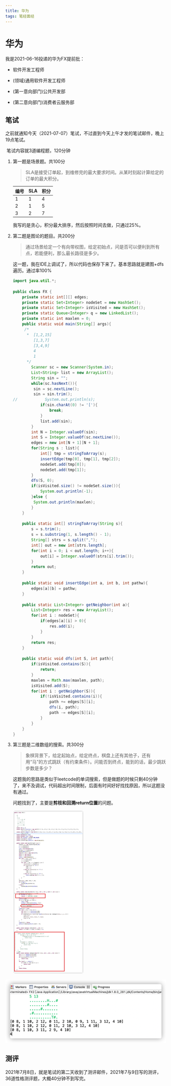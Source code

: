 ```yaml
---
title: 华为
tags: 笔经面经
---
```


# 华为

我是2021-06-16投递的华为FX提前批：

- 软件开发工程师

- (领域)通用软件开发工程师

- (第一意向部门)公共开发部

- (第二意向部门)消费者云服务部

## 笔试

​	之前就通知今天（2021-07-07）笔试，不过直到今天上午才发的笔试邮件，晚上19点笔试。

​	笔试内容就3道编程题，120分钟

1. 第一题是场景题。共100分

   > SLA是接受订单起，到维修完的最大要求时间。从某时刻起计算给定的订单的最大积分。
   
   | 编号 | SLA  | 积分 |
   | ---- | ---- | ---- |
   | 1    | 1    | 4    |
   | 2    | 1    | 5    |
   | 3    | 2    | 7    |
   
   我写的是贪心，积分最大排序，然后按照时间去做，只通过25%。
   
2. 第二题是图论的题目。共200分

   > 通过场景给定一个有向带权图，给定初始点，问是否可以便利到所有点，若能便利，那么最长路径是多少。

   这一题，我在IDE上调试了，所以代码也保存下来了。基本思路就是建图+dfs遍历。通过率100%

   ```java
   import java.util.*;
   
   public class FX {
       private static int[][] edges;
       private static Set<Integer> nodeSet = new HashSet();
       private static Set<Integer> isVisited = new HashSet();
       private static Queue<Integer> q = new LinkedList();
       private static int maxlen = 0;
       public static void main(String[] args){
       	/*
       	 *  [1,2,15]
   			[1,3,7]
   			[3,4,9]
   			4
   			1
       	 */
           Scanner sc = new Scanner(System.in);
           List<String> list = new ArrayList();
           String sin = "";
           while(sc.hasNext()){
           	sin = sc.nextLine();
           	sin = sin.trim();
   //            System.out.println(s);
               if(sin.charAt(0) != '['){
                   break;
               }
               list.add(sin);
           }
           int N = Integer.valueOf(sin);
           int S = Integer.valueOf(sc.nextLine());
           edges = new int[N + 1][N + 1];
           for(String s : list){
               int[] tmp = stringToArray(s);
               insertEdge(tmp[0], tmp[1], tmp[2]);
               nodeSet.add(tmp[0]);
               nodeSet.add(tmp[1]);
           }
           dfs(S, 0);
           if(isVisited.size() != nodeSet.size()){
               System.out.println(-1);
           }else {
           	System.out.println(maxlen);
           }
       }
       
       public static int[] stringToArray(String s){
           s = s.trim();
           s = s.substring(1, s.length() - 1);
           String[] strs = s.split(",");
           int[] out = new int[strs.length];
           for(int i = 0; i < out.length; i++){
               out[i] = Integer.valueOf(strs[i].trim());
           }
           return out;
       }
       
       public static void insertEdge(int a, int b, int pathw){
           edges[a][b] = pathw;
       }
       
       public static List<Integer> getNeighbor(int a){
           List<Integer> res = new ArrayList();
           for(int i : nodeSet){
               if(edges[a][i] > 0){
                   res.add(i);
               }
           }
           return res;
       }
       
       public static void dfs(int S, int path){
           if(isVisited.contains(S)){
               return;
           }
           maxlen = Math.max(maxlen, path);
           isVisited.add(S);
           for(int i : getNeighbor(S)){
               if(!isVisited.contains(i)){
                   path += edges[S][i];
                   dfs(i, path);
                   path -= edges[S][i];
               }
           }
       }
   }
   
   ```

3. 第三题是二维数组的搜索。共300分

   > 象棋背景下，给定起始点，给定终点，棋盘上还有其他子，还有用“马”的方式跳跃（有约束条件）。问能否到终点，能到的话，最少跳跃步数是多少？

   这题我的思路是类似于leetcode的单词搜索，但是做题的时候只剩40分钟了，来不及调试，代码超出时间限制，后面有时间好好找找原因，所以这题没有通过。
   
   问题找到了，主要是**剪枝和回溯return位置**的问题。
   
   <img src="/../assets/Exam/6650D184-903C-4B96-955F-E5ED30E37ED8_1_105_c.jpeg" style="zoom:50%;" />

<img src="/../assets/Exam/8D6C60CC-29B1-4E15-B0AD-1BC4D897EE73.png" style="zoom:50%;" />

## 测评

2021年7月8日，就是笔试的第二天收到了测评邮件，2021年7与9日写的测评，36道性格测评题，大概40分钟不到写完。
